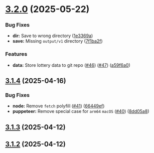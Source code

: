 # [3.2.0](https://github.com/alphatrl/sg-lottery-scraper/compare/v3.1.4...v3.2.0) (2025-05-22)


### Bug Fixes

* **dir:** Save to wrong directory ([1e3369a](https://github.com/alphatrl/sg-lottery-scraper/commit/1e3369a816125e4b2627eb92c4f938adf0f04e5f))
* **save:** Missing `output/v1` directory ([7f1ba2f](https://github.com/alphatrl/sg-lottery-scraper/commit/7f1ba2f716570861a7efa5bf3be1c6dcdfdc1fea))


### Features

* **data:** Store lottery data to git repo ([#46](https://github.com/alphatrl/sg-lottery-scraper/issues/46)) ([#47](https://github.com/alphatrl/sg-lottery-scraper/issues/47)) ([a59f6a0](https://github.com/alphatrl/sg-lottery-scraper/commit/a59f6a0a4529f4cef769156e51f0550090b00a80))



## [3.1.4](https://github.com/alphatrl/sg-lottery-scraper/compare/v3.1.3...v3.1.4) (2025-04-16)


### Bug Fixes

* **node:** Remove `fetch` polyfill  ([#41](https://github.com/alphatrl/sg-lottery-scraper/issues/41)) ([66449ef](https://github.com/alphatrl/sg-lottery-scraper/commit/66449eff1bb9c2034b7cbbf93433b50d684e7523))
* **puppeteer:** Remove special case for `arm64` `macOS` ([#40](https://github.com/alphatrl/sg-lottery-scraper/issues/40)) ([8dd05a8](https://github.com/alphatrl/sg-lottery-scraper/commit/8dd05a8f0174f5e71435909f3e788b2c8a935a84))



## [3.1.3](https://github.com/alphatrl/sg-lottery-scraper/compare/v3.1.2...v3.1.3) (2025-04-12)



## [3.1.2](https://github.com/alphatrl/sg-lottery-scraper/compare/v3.1.1...v3.1.2) (2025-04-12)



